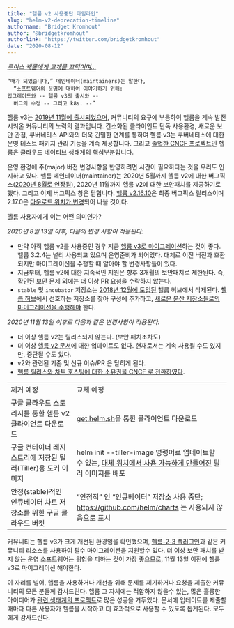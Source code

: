```yaml
---
title: "헬름 v2 사용중단 타임라인"
slug: "helm-v2-deprecation-timeline"
authorname: "Bridget Kromhout"
author: "@bridgetkromhout"
authorlink: "https://twitter.com/bridgetkromhout"
date: "2020-08-12"
---
```



_[루이스 캐롤에게 고개를 끄덕이며...](https://www.jabberwocky.com/carroll/walrus.html)_

    “때가 되었습니다,” 메인테이너(maintainers)는 말한다,
      “소프트웨어의 운명에 대하여 이야기하기 위해:
    업그레이드와 -- 헬름 v3의 출시와 --
      버그의 수정 -- 그리고 k8s. --”

헬름 v3는 [2019년 11월에 출시되었으며](/blog/helm-3-released/), 커뮤니티의 요구에 부응하여 헬름을 계속 발전시켜온 커뮤니티의 노력의 결과입니다. 간소화된 클라이언트 단독 사용환경, 새로운 보안 관점, 쿠버네티스 API와의 더욱 긴밀한 연계를 통하여 헬름 v3는 쿠버네티스에 대한 운영 테스트 패키지 관리 기능을 계속 제공합니다. 그리고 [졸업한 CNCF 프로젝트](/blog/celebrating-helms-cncf-graduation/)인 헬름은 클라우드 네이티브 생태계의 핵심부분입니다.

운영 환경에 주(major) 버전 변경사항을 반영하려면 시간이 필요하다는 것을 우리도 인지하고 있다. 헬름 메인테이너(maintainer)는 2020년 5월까지 헬름 v2에 대한 버그픽스([2020년 8월로 연장됨](/blog/covid-19-extending-helm-v2-bug-fixes/)), 2020년 11월까지 헬름 v2에 대한 보안패치를 제공하기로 했다. 그리고 이제 버그픽스 창은 닫힙니다. [헬름 v2.16.10](https://github.com/helm/helm/releases/tag/v2.16.10)은 최종 버그픽스 릴리스이며 2.17.0은 [다운로드 위치가 변경](https://github.com/helm/helm/issues/8346)되어 나올 것이다.
<!--more-->
헬름 사용자에게 이는 어떤 의미인가?

_2020년 8월 13일 이후, 다음의 변경 사항이 적용된다:_
- 만약 아직 헬름 v2를 사용중인 경우 지금 [헬름 v3로 마이그레이션](/blog/migrate-from-helm-v2-to-helm-v3/)하는 것이 좋다. 헬름 3.2.4는 널리 사용되고 있으며 운영준비가 되어있다. 대체로 이전 버전과 호환되지만 마이그레이션을 수행할 때 알아야 할 변경사항들이 있다.
- 지금부터, 헬름 v2에 대한 지속적인 지원은 향후 3개월의 보안패치로 제한된다. 즉, 확인된 보안 문제 외에는 더 이상 PR 요청을 수락하지 않는다.
- `stable` 및 `incubator` 저장소는 [2018년 12월에 도입된](/blog/intro-helm-hub/) 헬름 허브에서 삭제된다. [헬름 허브](https://hub.helm.sh)에서 선호하는 저장소를 찾아 구성에 추가하고, [새로운 분산 저장소들로의 마이그레이션을 수행해야](https://github.com/helm/charts/issues/21103) 한다.


_2020년 11월 13일 이후로 다음과 같은 변경사항이 적용된다._
- 더 이상 헬름 v2는 릴리스되지 않는다. (보안 패치조차도)
- 더 이상 [헬름 v2 문서](https://v2.helm.sh/docs)에 대한 업데이트도 없다. 현재로서는 계속 사용될 수도 있지만, 중단될 수도 있다.
- v2와 관련된 기존 및 신규 이슈/PR 은 닫히게 된다.
- [헬름 릴리스와 차트 호스팅에 대한 소유권을 CNCF 로 전환하였다](https://github.com/helm/community/issues/114).

| | |
| - | - |
| 제거 예정 | 교체 예정 |
| 구글 클라우드 스토리지를 통한 헬름 v2 클라이언트 다운로드 | [get.helm.sh](/blog/get-helm-sh/)을 통한 클라이언트 다운로드 |
| 구글 컨테이너 레지스트리에 저장된 틸러(Tiller)용 도커 이미지 | helm init --tiller-image 명령어로 업데이트할 수 있는, [대체 위치에서 사용 가능하게 만들어진](https://github.com/helm/helm/issues/8346) 틸러 이미지를 배포 |
| 안정(stable)적인 인큐베이터 차트 저장소를 위한 구글 클라우드 버킷 | “안정적” 인 “인큐베이터” 저장소 사용 중단; https://github.com/helm/charts 는 사용되지 않음으로 표시 |

커뮤니티는 헬름 v3가 크게 개선된 환경임을 확인했으며, [헬름-2-3 플러그인](https://github.com/helm/helm-2to3)과 같은 커뮤니티 리소스를 사용하여 필수 마이그레이션을 지원할수 있다. 더 이상 보안 패치를 받지 않는 운영 소프트웨어는 위험을 피하는 것이 가장 좋으므로, 11월 13일 이전에 헬름 v3로 마이그레이션 해야한다.

이 자리를 빌어, 헬름을 사용하거나 개선을 위해 문제를 제기하거나 요청을 제출한 커뮤니티의 모든 분들께 감사드린다. 헬름 그 자체에는 적합하지 않을수 있는, 많은 훌륭한 아이디어가 [관련 생태계의 프로젝트](https://helm.sh/docs/community/related/)로 많은 성공을 거두었다. 문서에 업데이트를 제출할 때마다 다른 사용자가 헬름을 시작하고 더 효과적으로 사용할 수 있도록 돕게된다. 모두에게 감사드린다.
